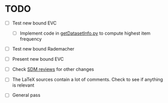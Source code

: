 TODO
====

- [ ] Test new bound EVC
  - [ ] Implement code in [getDatasetInfo.py](code/getDatasetInfo.py) to
    compute highest item frequency
- [ ] Test new bound Rademacher
- [ ] Present new bound EVC
- [ ] Check [SDM reviews](paper/SDM14/ReviewsSDM.pdf) for other changes
- [ ] The LaTeX sources contain a lot of comments. Check to see if anything is
  relevant
- [ ] General pass

